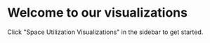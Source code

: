 # Welcome to our visualizations

Click "Space Utilization Visualizations" in the sidebar to get started.
